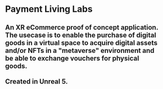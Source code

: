 # Payment Living Labs
An XR eCommerce proof of concept application. The usecase is to enable the purchase of digital goods in a virtual space to acquire digital assets and/or NFTs in a "metaverse" environment and be able to exchange vouchers for physical goods. 
<br />
<br />
Created in Unreal 5.
---
